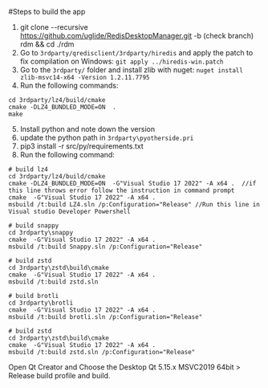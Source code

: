 #Steps to build the app
1. git clone --recursive https://github.com/uglide/RedisDesktopManager.git -b (check branch) rdm && cd ./rdm
2. Go to `3rdparty/qredisclient/3rdparty/hiredis` and apply the patch to fix compilation on Windows: `git apply ../hiredis-win.patch`
3. Go to the `3rdparty/` folder and install zlib with nuget: `nuget install zlib-msvc14-x64 -Version 1.2.11.7795`
4. Run the following commands:
```
cd 3rdparty/lz4/build/cmake
cmake -DLZ4_BUNDLED_MODE=ON  .
make
```
5. Install python and note down the version
6. update the python path in `3rdparty\pyotherside.pri` 
7. pip3 install -r src/py/requirements.txt
8. Run the following command:
```
# build lz4
cd 3rdparty/lz4/build/cmake
cmake -DLZ4_BUNDLED_MODE=ON  -G"Visual Studio 17 2022" -A x64 .  //if this line throws error follow the instruction in command prompt
cmake  -G"Visual Studio 17 2022" -A x64 .
msbuild /t:build LZ4.sln /p:Configuration="Release" //Run this line in Visual studio Developer Powershell

# build snappy
cd 3rdparty\snappy
cmake  -G"Visual Studio 17 2022" -A x64 .
msbuild /t:build Snappy.sln /p:Configuration="Release"

# build zstd
cd 3rdparty\zstd\build\cmake
cmake  -G"Visual Studio 17 2022" -A x64 .
msbuild /t:build zstd.sln

# build brotli
cd 3rdparty\brotli
cmake  -G"Visual Studio 17 2022" -A x64 .
msbuild /t:build brotli.sln /p:Configuration="Release"

# build zstd
cd 3rdparty\zstd\build\cmake
cmake  -G"Visual Studio 17 2022" -A x64 .
msbuild /t:build zstd.sln /p:Configuration="Release"
```
  
Open Qt Creator and Choose the Desktop Qt 5.15.x MSVC2019 64bit > Release build profile and build.
